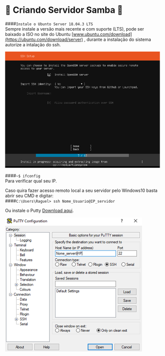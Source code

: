 # :file_folder: Criando Servidor Samba :file_folder:

####```Instale o Ubunto Server 18.04.3 LTS```  
Sempre instale a versão mais recente e com suporte (LTS), pode ser baixado a ISO no site do Ubuntu [www.ubuntu.com/download](https://ubuntu.com/download/server) , durante a instalação do sistema autorize a intalação do ssh.

![SSH_install.PNG](https://github.com/CaioFranzo/Server_Samba/blob/master/SSH_install.PNG?raw=true)  

####```~$ ifconfig```  
Para verificar qual seu IP.

Caso quira fazer acesso remoto local a seu servidor pelo Windows10 basta abrir seu CMD e digitar:  
####```C:\Users\Raguel> ssh Nome_Usuario@IP_servidor```  

Ou instale o Putty [Download aqui](https://www.ssh.com/ssh/putty/download).  
  
![Putty.PNG](https://github.com/CaioFranzo/Server_Samba/blob/master/Putty.PNG?raw=true)
